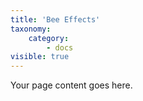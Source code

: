 ```yaml
---
title: 'Bee Effects'
taxonomy:
    category:
        - docs
visible: true
---
```


Your page content goes here.